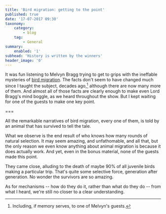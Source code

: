 ```yaml
---
title: 'Bird migration: getting to the point'
published: true
date: '17-07-2017 09:30'
taxonomy:
    category:
        - blog
    tag:
        - General
summary:
    enabled: '1'
subhead: 'History is written by the winners'
header_image: '0'
---
```


It was fun listening to Melvyn Bragg trying to get to grips with the ineffable mysteries of [bird migration](http://www.bbc.co.uk/programmes/b08wmk5j). The facts don't seem to have changed much since I taught the subject, decades ago,[^1] although there are now many more of them. And almost all of those facts are clearly enough to make even Lord Bragg's mind boggle, as we heard throughout the show. But I kept waiting for one of the guests to make one key point.

===

All the remarkable narratives of bird migration, every one of them, is told by an animal that has survived to tell the tale.

What we observe is the end result of who knows how many rounds of natural selection. It may seem amazing, and unfathomable, and all that, but the only reason we even know anything about animal migration is because it does actually work. And yet, even in the bonus material, none of the guests made this point.

They came close, alluding to the death of maybe 90% of all juvenile birds making a particular trip. That's quite some selective force, generation after generation. No wonder the survivors are so amazing.

As for mechanisms -- how do they do it, rather than what do they do -- from what I heard, we're still no closer to a clear understanding.

[^1]: Including, if memory serves, to one of Melvyn's guests. 